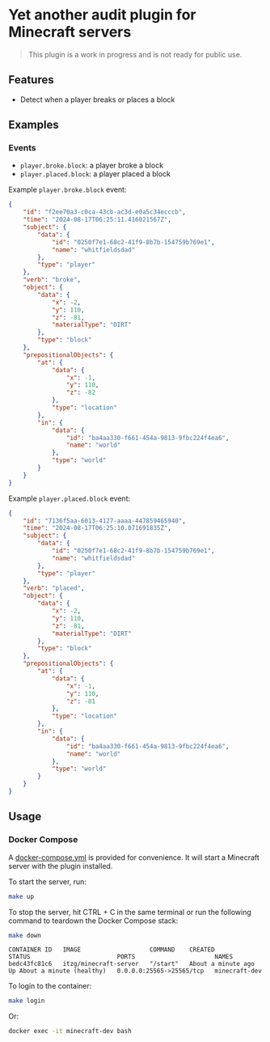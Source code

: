 # Yet another audit plugin for Minecraft servers

> This plugin is a work in progress and is not ready for public use.

## Features

- Detect when a player breaks or places a block

## Examples

### Events

- `player.broke.block`: a player broke a block
- `player.placed.block`: a player placed a block

Example `player.broke.block` event:

```json
{
    "id": "f2ee70a3-c0ca-43cb-ac3d-e0a5c34ecccb",
    "time": "2024-08-17T06:25:11.416021567Z",
    "subject": {
        "data": {
            "id": "0250f7e1-68c2-41f9-8b7b-154759b769e1",
            "name": "whitfieldsdad"
        },
        "type": "player"
    },
    "verb": "broke",
    "object": {
        "data": {
            "x": -2,
            "y": 110,
            "z": -81,
            "materialType": "DIRT"
        },
        "type": "block"
    },
    "prepositionalObjects": {
        "at": {
            "data": {
                "x": -1,
                "y": 110,
                "z": -82
            },
            "type": "location"
        },
        "in": {
            "data": {
                "id": "ba4aa330-f661-454a-9813-9fbc224f4ea6",
                "name": "world"
            },
            "type": "world"
        }
    }
}
```

Example `player.placed.block` event:

```json
{
    "id": "7136f5aa-6013-4127-aaaa-447859465940",
    "time": "2024-08-17T06:25:10.071691835Z",
    "subject": {
        "data": {
            "id": "0250f7e1-68c2-41f9-8b7b-154759b769e1",
            "name": "whitfieldsdad"
        },
        "type": "player"
    },
    "verb": "placed",
    "object": {
        "data": {
            "x": -2,
            "y": 110,
            "z": -81,
            "materialType": "DIRT"
        },
        "type": "block"
    },
    "prepositionalObjects": {
        "at": {
            "data": {
                "x": -1,
                "y": 110,
                "z": -81
            },
            "type": "location"
        },
        "in": {
            "data": {
                "id": "ba4aa330-f661-454a-9813-9fbc224f4ea6",
                "name": "world"
            },
            "type": "world"
        }
    }
}
```

## Usage

### Docker Compose

A [docker-compose.yml](docker-compose.yml) is provided for convenience. It will start a Minecraft server with the plugin installed.

To start the server, run:

```bash
make up
```

To stop the server, hit CTRL + C in the same terminal or run the following command to teardown the Docker Compose stack:

```bash
make down
```

```text
CONTAINER ID   IMAGE                   COMMAND    CREATED              STATUS                        PORTS                      NAMES
bedc43fc81c6   itzg/minecraft-server   "/start"   About a minute ago   Up About a minute (healthy)   0.0.0.0:25565->25565/tcp   minecraft-dev
```

To login to the container:

```bash
make login
```

Or:

```bash
docker exec -it minecraft-dev bash
```
